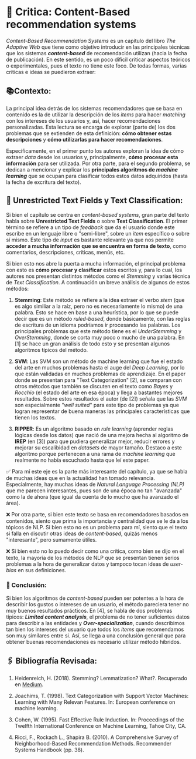 # 📖 Critica: Content-Based recommendation systems
  
*Content-Based Recommendation Systems* es un capítulo del libro *The Adaptive Web* que tiene como objetivo introducir en las principales técnicas que los sistemas **_content-based_**  de recomendación utilizan (hacia la fecha de publicación). En este sentido, es un poco díficil criticar aspectos teóricos o experimentales, pues el texto no tiene este foco. De todas formas, varias criticas e ideas se puedieron extraer:

## 📚Contexto:
La principal idea detrás de los sistemas recomendadores que se basa en contenido es la de utilizar la descripción de los _items_ para hacer _matching_ con los intereses de los usuarios y, así, hacer recomendaciones personalizadas. Esta lectura se encarga de explorar (parte de) los dos problemas que se extienden de esta definición: **cómo obtener estas descripciones** y **cómo utilizarlas para hacer recomendaciones**.

Específicamente, en el primer punto los autores exploran la idea de cómo extraer _data_ desde los usuarios y, principalmente, **cómo procesar esta información** para ser utilizada. Por otra parte, para el segundo problema, se dedican a mencionar y explicar los **principales algoritmos de _machine learning_** que se ocupan para clasificar todos estos datos adquiridos (hasta la fecha de excritura del texto).

## 🤖 Unrestricted Text Fields y Text Classification:
Si bien el capítulo se centra en _content-based systems_, gran parte del texto habla sobre **Unrestricted Text Fields** o sobre **Text Classification**. El primer término se refiere a un tipo de _feedback_ que da el usuario donde este escribe en un lenguaje libre o "semi-libre", sobre un _item_ específico o sobre sí mismo. Este tipo de _input_ es bastante relevante ya que nos permite **acceder a mucha información que se encuentra en forma de texto**, como comentarios, descripciones, críticas, menús, etc.

Si bien esto nos abre la puerta a mucha información, el principal problema con esto es **cómo procesar y clasificar** estos escritos y, para lo cual, los autores nos presentan distintos métodos como el _Stemming_ y varias técnica de _Text Classification_. A continuación un breve análisis de algunos de estos métodos:

1. **Stemming**: Este método se refiere a la idea extraer el verbo _stem_ (que es algo similiar a la raíz, pero no es necesariamente lo mismo) de una palabra. Esto se hace en base a una heurística, por lo que se puede decir que es un método _ruled-based_, donde básicamente, con las reglas de escritura de un idioma podríamos ir procesando las palabras. Los principales problemas que este método tiene es el _UnderStemming_ y _OverStemming_, donde se corta muy poco o mucho de una palabra. En [1] se hace un gran análisis de todo esto y se presentan algunos algoritmos típicos del método.

2. **SVM**: Las SVM son un método de machine learning que fue el estado del arte en muchos problemas hasta el auge del _Deep Learning_, por lo que están validadas en muchos problemas de aprendizaje. En el paper donde se presentan para "Text Categorization" [2], se comparan con otros métodos que también se discuten en el texto como _Bayes_ y _Rocchio_ (el estado del arte en esa época) y llega a bastantes mejores resultados. Sobre estos resultados el autor (de [2]) señala que las _SVM_ son especialmente "*well suited*" para este tipo de problemas ya que logran representar de buena maneras las principales características que tienen los textos.

3. **RIPPER**: Es un algoritmo basado en _rule learning_ (aprender reglas lógicas desde los datos) que nació de una mejora hecha al algoritmo de **IREP** (en [3]) para que pudiera generalizar mejor, reducir errores y mejorar su escalibidad en _datasets_ de mayor tamaño. Destaco a este algoritmo porque pertenecen a una rama de _machine learning_ que realmente no había escuchado hasta que leí este paper.

✅ Para mí este eje es la parte más interesante del capítulo, ya que se habla de muchas ideas que en la actualidad han tomado relevancia. Especialmente, hay muchas ideas de _Natural Language Processing (NLP)_ que me parecen interesantes, pues son de una época no tan "avanzada" como la de ahora (que igual da cuenta de lo mucho que ha avanzado el área).

❌ Por otra parte, si bien este texto se basa en recomendadores basados en contenidos, siento que prima la importancia y centralidad que se le da a los tópicos de NLP. Si bien esto no es un problema para mí, siento que el texto si falla en discutir otras ideas de _content-based_, quizás menos "interesante", pero sumamente útiles.

❌ Si bien esto no lo puedo decir como una crítica, como bien se dijo en el texto, la mayoría de los métodos de NLP que se presentan tienen serios problemas a la hora de generalizar datos y tampoco tocan ideas de _user-bias_ en sus definiciones.

### 📕 Conclusión:
Si bien los algoritmos de _content-based_ pueden ser potentes a la hora de describir los gustos o intereses de un usuario, el método pareciera tener no muy buenos resultados prácticos. En [4], se habla de dos problemas típicos: _**Limited content analysis**_, el problema de no tener suficientes datos para describir a las entidades y _**Over-specialization**_, cuando describimos tan bien los intereses del usuario que todos los _items_ que recomendamos son muy similares entre si. Así, se llega a una conclusión general que para obtener buenas recomendaciones es necesario utilizar método híbridos.
## 🖇 Bibliografía Revisada:

1. Heidenreich, H. (2018). Stemming? Lemmatization? What?. Recuperado en [Medium](https://towardsdatascience.com/stemming-lemmatization-what-ba782b7c0bd8).

2. Joachims, T. (1998). Text Categorization with Support Vector Machines: Learning with Many Relevan Features. In: European conference on machine learning.
   
4. Cohen, W. (1995). Fast Effective Rule Induction. In: Proceedings of the Twelfth International Conference on Machine Learning, Tahoe City, CA.

5. Ricci, F., Rockach L., Shapira B. (2010). A Comprehensive Survey of Neighborhood-Based Recommendation Methods. Recommender Systems Handbook (pp. 38).